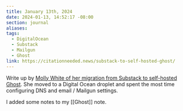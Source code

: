 ```yaml
---
title: January 13th, 2024
date: 2024-01-13, 14:52:17 -08:00
section: journal
aliases: 
tags:
  - DigitalOcean
  - Substack
  - Mailgun
  - Ghost
link: https://citationneeded.news/substack-to-self-hosted-ghost/
---
```

Write up by [Molly White of her migration from Substack to self-hosted Ghost](https://citationneeded.news/substack-to-self-hosted-ghost/). She moved to a Digital Ocean droplet and spent the most time configuring DNS and email / Mailgun settings. 

I added some notes to my [[Ghost]] note.